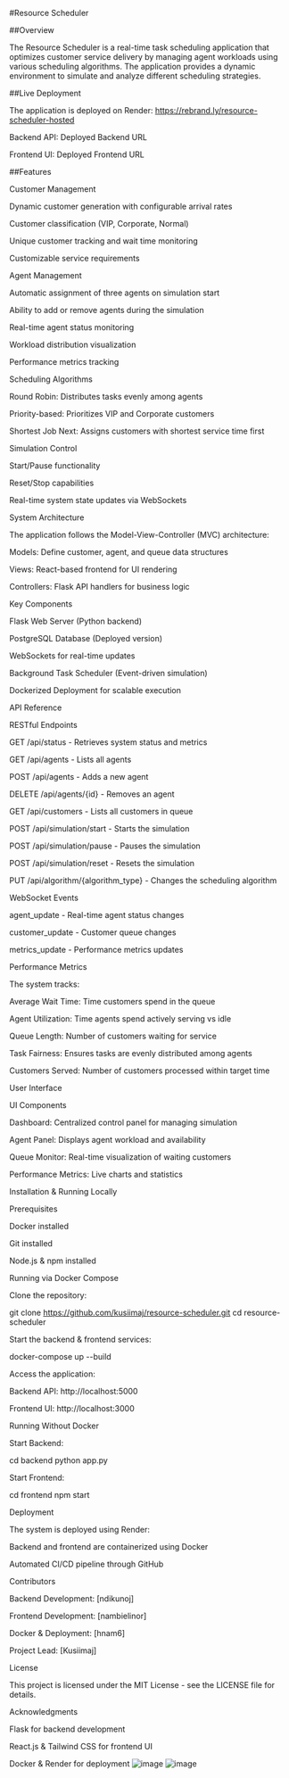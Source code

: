 #Resource Scheduler

##Overview

The Resource Scheduler is a real-time task scheduling application that optimizes customer service delivery by managing agent workloads using various scheduling algorithms. The application provides a dynamic environment to simulate and analyze different scheduling strategies.

##Live Deployment

The application is deployed on Render: https://rebrand.ly/resource-scheduler-hosted

Backend API: Deployed Backend URL

Frontend UI: Deployed Frontend URL

##Features

Customer Management

Dynamic customer generation with configurable arrival rates

Customer classification (VIP, Corporate, Normal)

Unique customer tracking and wait time monitoring

Customizable service requirements

Agent Management

Automatic assignment of three agents on simulation start

Ability to add or remove agents during the simulation

Real-time agent status monitoring

Workload distribution visualization

Performance metrics tracking

Scheduling Algorithms

Round Robin: Distributes tasks evenly among agents

Priority-based: Prioritizes VIP and Corporate customers

Shortest Job Next: Assigns customers with shortest service time first

Simulation Control

Start/Pause functionality

Reset/Stop capabilities

Real-time system state updates via WebSockets

System Architecture

The application follows the Model-View-Controller (MVC) architecture:

Models: Define customer, agent, and queue data structures

Views: React-based frontend for UI rendering

Controllers: Flask API handlers for business logic

Key Components

Flask Web Server (Python backend)

PostgreSQL Database (Deployed version)

WebSockets for real-time updates

Background Task Scheduler (Event-driven simulation)

Dockerized Deployment for scalable execution

API Reference

RESTful Endpoints

GET /api/status - Retrieves system status and metrics

GET /api/agents - Lists all agents

POST /api/agents - Adds a new agent

DELETE /api/agents/{id} - Removes an agent

GET /api/customers - Lists all customers in queue

POST /api/simulation/start - Starts the simulation

POST /api/simulation/pause - Pauses the simulation

POST /api/simulation/reset - Resets the simulation

PUT /api/algorithm/{algorithm_type} - Changes the scheduling algorithm

WebSocket Events

agent_update - Real-time agent status changes

customer_update - Customer queue changes

metrics_update - Performance metrics updates

Performance Metrics

The system tracks:

Average Wait Time: Time customers spend in the queue

Agent Utilization: Time agents spend actively serving vs idle

Queue Length: Number of customers waiting for service

Task Fairness: Ensures tasks are evenly distributed among agents

Customers Served: Number of customers processed within target time

User Interface

UI Components

Dashboard: Centralized control panel for managing simulation

Agent Panel: Displays agent workload and availability

Queue Monitor: Real-time visualization of waiting customers

Performance Metrics: Live charts and statistics

Installation & Running Locally

Prerequisites

Docker installed

Git installed

Node.js & npm installed

Running via Docker Compose

Clone the repository:

git clone https://github.com/kusiimaj/resource-scheduler.git
cd resource-scheduler

Start the backend & frontend services:

docker-compose up --build

Access the application:

Backend API: http://localhost:5000

Frontend UI: http://localhost:3000

Running Without Docker

Start Backend:

cd backend
python app.py

Start Frontend:

cd frontend
npm start

Deployment

The system is deployed using Render:

Backend and frontend are containerized using Docker

Automated CI/CD pipeline through GitHub

Contributors

Backend Development: [ndikunoj]

Frontend Development: [nambielinor]

Docker & Deployment: [hnam6]

Project Lead: [Kusiimaj]

License

This project is licensed under the MIT License - see the LICENSE file for details.

Acknowledgments

Flask for backend development

React.js & Tailwind CSS for frontend UI

Docker & Render for deployment
![image](https://github.com/user-attachments/assets/cc6d5a36-07aa-460e-a9b8-5bfa7d300119)
![image](https://github.com/user-attachments/assets/19614a77-17a2-4a7f-995f-366834134617)
